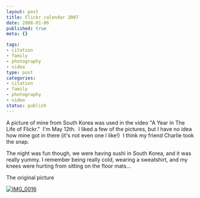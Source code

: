 ```yaml
--- 
layout: post
title: Flickr calendar 2007
date: 2008-01-06
published: true
meta: {}

tags: 
- citation
- family
- photography
- video
type: post
categories: 
- citation
- family
- photography
- video
status: publish
---
```



A picture of mine from South Korea was used in the video "A Year in The Life of Flickr."  I'm May 12th.  I liked a few of the pictures, but I have no idea how mine got in there (it's not even one I like!)  I think my friend Charlie took the snap. 

  

The night was fun though, we were having sushi in South Korea, and it was really yummy. I remember being really cold, wearing a sweatshirt, and my knees were hurting from sitting on the floor mats...

  



  <div class="wlWriterSmartContent" style="padding-right: 0px;padding-left: 0px;padding-bottom: 0px;margin: 0px;padding-top: 0px"><div></div></div>  



  

The original picture

 [![IMG_0016](http://media.eick.us/2011/05/501511513_7b49c18ba9.jpg)](http://www.flickr.com/photos/andreweick/501511513/ "IMG_0016 by AndrewEick, on Flickr")
